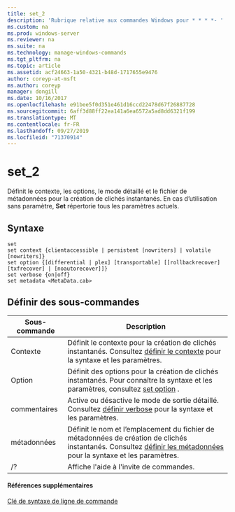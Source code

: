 ```yaml
---
title: set_2
description: 'Rubrique relative aux commandes Windows pour * * * *- '
ms.custom: na
ms.prod: windows-server
ms.reviewer: na
ms.suite: na
ms.technology: manage-windows-commands
ms.tgt_pltfrm: na
ms.topic: article
ms.assetid: acf24663-1a50-4321-b48d-1717655e9476
author: coreyp-at-msft
ms.author: coreyp
manager: dongill
ms.date: 10/16/2017
ms.openlocfilehash: e91bee5f0d351e461d16ccd22478d67f26887728
ms.sourcegitcommit: 6aff3d88ff22ea141a6ea6572a5ad8dd6321f199
ms.translationtype: MT
ms.contentlocale: fr-FR
ms.lasthandoff: 09/27/2019
ms.locfileid: "71370914"
---
```

# <a name="set_2"></a>set_2



Définit le contexte, les options, le mode détaillé et le fichier de métadonnées pour la création de clichés instantanés. En cas d’utilisation sans paramètre, **Set** répertorie tous les paramètres actuels.

## <a name="syntax"></a>Syntaxe

```
set
set context {clientaccessible | persistent [nowriters] | volatile [nowriters]}
set option {[differential | plex] [transportable] [[rollbackrecover] [txfrecover] | [noautorecover]]}
set verbose {on|off}
set metadata <MetaData.cab>
```

## <a name="set-sub-commands"></a>Définir des sous-commandes

|Sous-commande|Description|
|-----------|-----------|
|Contexte|Définit le contexte pour la création de clichés instantanés. Consultez [définir le contexte](set-context.md) pour la syntaxe et les paramètres.|
|Option|Définit des options pour la création de clichés instantanés. Pour connaître la syntaxe et les paramètres, consultez [set option](set-option.md) .|
|commentaires|Active ou désactive le mode de sortie détaillé. Consultez [définir verbose](set-verbose.md) pour la syntaxe et les paramètres.|
|métadonnées|Définit le nom et l’emplacement du fichier de métadonnées de création de clichés instantanés. Consultez [définir les métadonnées](set-metadata.md) pour la syntaxe et les paramètres.|
|/?|Affiche l'aide à l'invite de commandes.|

#### <a name="additional-references"></a>Références supplémentaires

[Clé de syntaxe de ligne de commande](command-line-syntax-key.md)